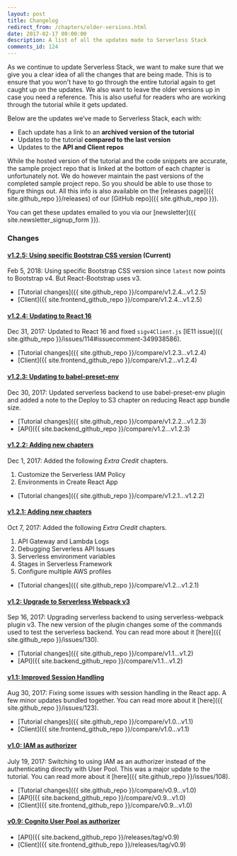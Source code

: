 ```yaml
---
layout: post
title: Changelog
redirect_from: /chapters/older-versions.html
date: 2017-02-17 00:00:00
description: A list of all the updates made to Serverless Stack
comments_id: 124
---
```


As we continue to update Serverless Stack, we want to make sure that we give you a clear idea of all the changes that are being made. This is to ensure that you won't have to go through the entire tutorial again to get caught up on the updates. We also want to leave the older versions up in case you need a reference. This is also useful for readers who are working through the tutorial while it gets updated.

Below are the updates we’ve made to Serverless Stack, each with:

- Each update has a link to an **archived version of the tutorial**
- Updates to the tutorial **compared to the last version**
- Updates to the **API and Client repos**

While the hosted version of the tutorial and the code snippets are accurate, the sample project repo that is linked at the bottom of each chapter is unfortunately not. We do however maintain the past versions of the completed sample project repo. So you should be able to use those to figure things out. All this info is also available on the [releases page]({{ site.github_repo }}/releases) of our [GitHub repo]({{ site.github_repo }}).

You can get these updates emailed to you via our [newsletter]({{ site.newsletter_signup_form }}).

### Changes

#### [v1.2.5: Using specific Bootstrap CSS version](https://branchv125--serverless-stack.netlify.com) (Current)

Feb 5, 2018: Using specific Bootstrap CSS version since `latest` now points to Bootstrap v4. But React-Bootstrap uses v3.

- [Tutorial changes]({{ site.github_repo }}/compare/v1.2.4...v1.2.5)
- [Client]({{ site.frontend_github_repo }}/compare/v1.2.4...v1.2.5)

#### [v1.2.4: Updating to React 16](https://5a4993f3a6188f5a88e0c777--serverless-stack.netlify.com/)

Dec 31, 2017: Updated to React 16 and fixed `sigv4Client.js` [IE11 issue]({{ site.github_repo }}/issues/114#issuecomment-349938586).

- [Tutorial changes]({{ site.github_repo }}/compare/v1.2.3...v1.2.4)
- [Client]({{ site.frontend_github_repo }}/compare/v1.2...v1.2.4)

#### [v1.2.3: Updating to babel-preset-env](https://5a4993898198761218a1279f--serverless-stack.netlify.com/)

Dec 30, 2017: Updated serverless backend to use babel-preset-env plugin and added a note to the Deploy to S3 chapter on reducing React app bundle size.

- [Tutorial changes]({{ site.github_repo }}/compare/v1.2.2...v1.2.3)
- [API]({{ site.backend_github_repo }}/compare/v1.2...v1.2.3)

#### [v1.2.2: Adding new chapters](https://5a499324a6188f5a88e0c76d--serverless-stack.netlify.com/)

Dec 1, 2017: Added the following *Extra Credit* chapters.

1. Customize the Serverless IAM Policy
2. Environments in Create React App

- [Tutorial changes]({{ site.github_repo }}/compare/v1.2.1...v1.2.2)

#### [v1.2.1: Adding new chapters](https://5a4992e70b79b76fb0948300--serverless-stack.netlify.com/)

Oct 7, 2017: Added the following *Extra Credit* chapters.

1. API Gateway and Lambda Logs
2. Debugging Serverless API Issues
3. Serverless environment variables
4. Stages in Serverless Framework
5. Configure multiple AWS profiles

- [Tutorial changes]({{ site.github_repo }}/compare/v1.2...v1.2.1)

#### [v1.2: Upgrade to Serverless Webpack v3](https://59caac9bcf321c5b78f2c3e2--serverless-stack.netlify.com/)

Sep 16, 2017: Upgrading serverless backend to using serverless-webpack plugin v3. The new version of the plugin changes some of the commands used to test the serverless backend. You can read more about it [here]({{ site.github_repo }}/issues/130).

- [Tutorial changes]({{ site.github_repo }}/compare/v1.1...v1.2)
- [API]({{ site.backend_github_repo }}/compare/v1.1...v1.2)

#### [v1.1: Improved Session Handling](https://59caae1e6f4c50416e86701d--serverless-stack.netlify.com/)

Aug 30, 2017: Fixing some issues with session handling in the React app. A few minor updates bundled together. You can read more about it [here]({{ site.github_repo }}/issues/123).

- [Tutorial changes]({{ site.github_repo }}/compare/v1.0...v1.1)
- [Client]({{ site.frontend_github_repo }}/compare/v1.0...v1.1)

#### [v1.0: IAM as authorizer](https://59caae01424ef20727c342ce--serverless-stack.netlify.com/)

July 19, 2017: Switching to using IAM as an authorizer instead of the authenticating directly with User Pool. This was a major update to the tutorial. You can read more about it [here]({{ site.github_repo }}/issues/108).

- [Tutorial changes]({{ site.github_repo }}/compare/v0.9...v1.0)
- [API]({{ site.backend_github_repo }}/compare/v0.9...v1.0)
- [Client]({{ site.frontend_github_repo }}/compare/v0.9...v1.0)

#### [v0.9: Cognito User Pool as authorizer](https://59caadbd424ef20abdc342b4--serverless-stack.netlify.com/)

- [API]({{ site.backend_github_repo }}/releases/tag/v0.9)
- [Client]({{ site.frontend_github_repo }}/releases/tag/v0.9)
